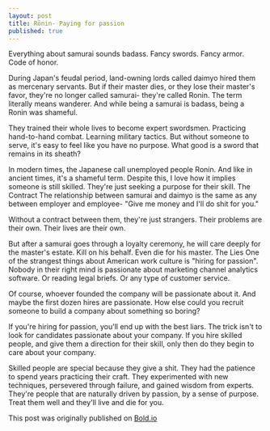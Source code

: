 ```yaml
---
layout: post
title: Rōnin- Paying for passion
published: true
---
```


Everything about samurai sounds badass. Fancy swords. Fancy armor. Code of honor.

During Japan's feudal period, land-owning lords called daimyo hired them as mercenary servants. But if their master dies, or they lose their master's favor, they're no longer called samurai- they're called Ronin. The term literally means wanderer. And while being a samurai is badass, being a Ronin was shameful.

They trained their whole lives to become expert swordsmen. Practicing hand-to-hand combat. Learning military tactics. But without someone to serve, it's easy to feel like you have no purpose. What good is a sword that remains in its sheath?

In modern times, the Japanese call unemployed people Ronin. And like in ancient times, it's a shameful term. Despite this, I love how it implies someone is still skilled. They're just seeking a purpose for their skill. 
The Contract
The relationship between samurai and daimyo is the same as any between employer and employee- "Give me money and I'll do shit for you."

Without a contract between them, they're just strangers. Their problems are their own. Their lives are their own. 

But after a samurai goes through a loyalty ceremony, he will care deeply for the master's estate. Kill on his behalf. Even die for his master. 
The Lies
One of the strangest things about American work culture is "hiring for passion". Nobody in their right mind is passionate about marketing channel analytics software. Or reading legal briefs. Or any type of customer service.

Of course, whoever founded the company will be passionate about it. And maybe the first dozen hires are passionate. How else could you recruit someone to build a company about something so boring?

If you're hiring for passion, you'll end up with the best liars. The trick isn't to look for candidates passionate about your company. If you hire skilled people, and give them a direction for their skill, only then do they begin to care about your company.

Skilled people are special because they give a shit. They had the patience to spend years practicing their craft. They experimented with new techniques, persevered through failure, and gained wisdom from experts. They're people that are naturally driven by passion, by a sense of purpose. Treat them well and they'll live and die for you. 

This post was originally published on [Bold.io](https://bold.io/rnin-paying-for-passion-2017-03-30)
